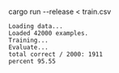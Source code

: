 cargo run --release < train.csv

~~~
Loading data...
Loaded 42000 examples.
Training...
Evaluate...
total correct / 2000: 1911
percent 95.55
~~~
